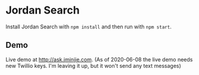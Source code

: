 # Jordan Search

Install Jordan Search with `npm install` and then run with `npm start`.

## Demo

Live demo at http://ask.jminjie.com.
(As of 2020-06-08 the live demo needs new Twillio keys. I'm leaving it up, but it won't send any text messages)
